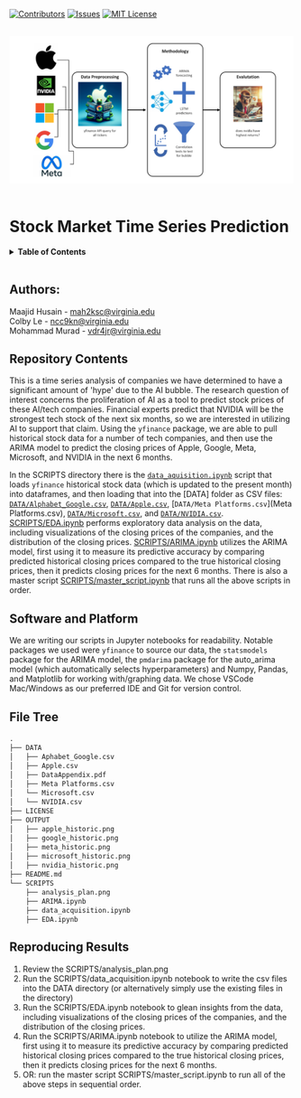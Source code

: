 [![Contributors][contributors-shield]][contributors-url]
[![Issues][issues-shield]][issues-url]
[![MIT License][license-shield]][license-url]

<br />
<div stye="text-align: center;">

  <a href="https://docs.google.com/document/d/1Ogc_fDFur5ebfYvcQRNJP6mY8pvGBdkM2v2or5iNmN8/edit?usp=sharing">
    <img src="SCRIPTS/analysis_plan.png" style="margin: auto;" width="700" alt="Analysis Plan"></img>
  </a>
</div>
<br />

# Stock Market Time Series Prediction

<details>
  <summary><strong>Table of Contents</strong></summary>
  <ol>
    <li><a href="#authors">Authors</a></li>
    <li><a href="#repository-contents">Repository Contents</a></li>
    <li><a href="#software-and-platform">Software and Platform</a></li>
    <li><a href="#file-tree">File Tree</a></li>
    <li><a href="#reproducing-results">Reproducing Results</a></li>
  </ol>
</details>
<br />

## Authors: 
Maajid Husain - mah2ksc@virginia.edu <br />
Colby Le - ncc9kn@virginia.edu <br />
Mohammad Murad - vdr4jr@virginia.edu

## Repository Contents
This is a time series analysis of companies we have determined to have a significant amount of 'hype' due to the AI bubble. The research question of interest concerns the proliferation of AI as a tool to predict stock prices of these AI/tech companies. Financial experts predict that NVIDIA will be the strongest tech stock of the next six months, so we are interested in utilizing AI to support that claim. Using the `yfinance` package, we are able to pull historical stock data for a number of tech companies, and then use the ARIMA model to predict the closing prices of Apple, Google, Meta, Microsoft, and NVIDIA in the next 6 months.

In the SCRIPTS directory there is the [`data_aquisition.ipynb`](DATA/data_aquisition.ipynb) script that loads `yfinance` historical stock data (which is updated to the present month) into dataframes, and then loading that into the [DATA] folder as CSV files: [`DATA/Alphabet_Google.csv`](DATA/Alphabet_Google.csv), [`DATA/Apple.csv`](DATA/Apple.csv), [`DATA/Meta Platforms.csv`](Meta Platforms.csv), [`DATA/Microsoft.csv`](Microsoft.csv), and [`DATA/NVIDIA.csv`](DATA/NVIDIA.csv). [SCRIPTS/EDA.ipynb](SCRIPTS/EDA.ipynb) performs exploratory data analysis on the data, including visualizations of the closing prices of the companies, and the distribution of the closing prices. [SCRIPTS/ARIMA.ipynb](SCRIPTS/ARIMA.ipynb) utilizes the ARIMA model, first using it to measure its predictive accuracy by comparing predicted historical closing prices compared to the true historical closing prices, then it predicts closing prices for the next 6 months. There is also a master script [SCRIPTS/master_script.ipynb](SCRIPTS/master_script.ipynb) that runs all the above scripts in order.

## Software and Platform
We are writing our scripts in Jupyter notebooks for readability. Notable packages we used were `yfinance` to source our data, the `statsmodels` package for the ARIMA model, the `pmdarima` package for the auto_arima model (which automatically selects hyperparameters) and Numpy, Pandas, and Matplotlib for working with/graphing data. We chose VSCode Mac/Windows as our preferred IDE and Git for version control.

## File Tree
```
.
├── DATA
│   ├── Aphabet_Google.csv
│   ├── Apple.csv
│   ├── DataAppendix.pdf
│   ├── Meta Platforms.csv
│   └── Microsoft.csv
│   └── NVIDIA.csv
├── LICENSE
├── OUTPUT
│   ├── apple_historic.png
│   ├── google_historic.png
│   ├── meta_historic.png
│   ├── microsoft_historic.png
│   ├── nvidia_historic.png
├── README.md
└── SCRIPTS
    ├── analysis_plan.png
    ├── ARIMA.ipynb
    ├── data_acquisition.ipynb
    ├── EDA.ipynb
```

## Reproducing Results
1. Review the SCRIPTS/analysis_plan.png
2. Run the SCRIPTS/data_acquisition.ipynb notebook to write the csv files into the DATA directory (or alternatively simply use the existing files in the directory)
3. Run the SCRIPTS/EDA.ipynb notebook to glean insights from the data, including visualizations of the closing prices of the companies, and the distribution of the closing prices.
4. Run the SCRIPTS/ARIMA.ipynb notebook to utilize the ARIMA model, first using it to measure its predictive accuracy by comparing predicted historical closing prices compared to the true historical closing prices, then it predicts closing prices for the next 6 months.
5. OR: run the master script SCRIPTS/master_script.ipynb to run all of the above steps in sequential order.

[contributors-shield]: https://img.shields.io/github/contributors/maajidhusain/DS-4002-Project-2.svg?style=for-the-badge
[contributors-url]: https://github.com/maajidhusain/DS-4002-Project-2/graphs/contributors
[stars-shield]: https://img.shields.io/github/stars/maajidhusain/DS-4002-Project-2.svg?style=for-the-badge
[issues-shield]: https://img.shields.io/github/issues/maajidhusain/DS-4002-Project-2.svg?style=for-the-badge
[issues-url]: https://github.com/maajidhusain/DS-4002-Project-2/issues
[license-shield]: https://img.shields.io/github/license/maajidhusain/DS-4002-Project-2.svg?style=for-the-badge
[license-url]: https://github.com/maajidhusain/DS-4002-Project-2/blob/master/LICENSE
[product-screenshot]: public/Images/_Common